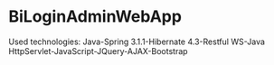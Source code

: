 # BiLoginAdminWebApp
Used technologies: Java-Spring 3.1.1-Hibernate 4.3-Restful WS-Java HttpServlet-JavaScript-JQuery-AJAX-Bootstrap
